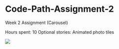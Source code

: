 # Code-Path-Assignment-2
Week 2 Assignment (Carousel)

Hours spent: 10
Optional stories: Animated photo tiles

<img src = "https://dl.dropboxusercontent.com/u/66196264/Assignment%202.gif">
